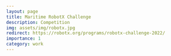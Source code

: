 ```yaml
---
layout: page
title: Maritime RobotX Challenge
description: Competition
img: assets/img/robotx.jpg
redirect: https://robotx.org/programs/robotx-challenge-2022/
importance: 1
category: work
---
```



